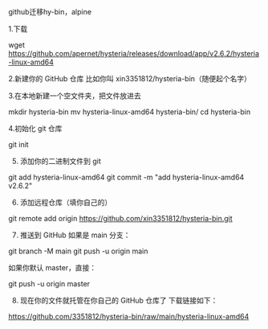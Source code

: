 github迁移hy-bin，alpine

1.下载

wget https://github.com/apernet/hysteria/releases/download/app/v2.6.2/hysteria-linux-amd64


2.新建你的 GitHub 仓库
比如你叫 xin3351812/hysteria-bin（随便起个名字）


3.在本地新建一个空文件夹，把文件放进去

mkdir hysteria-bin
mv hysteria-linux-amd64 hysteria-bin/
cd hysteria-bin


4.初始化 git 仓库

git init


5. 添加你的二进制文件到 git

git add hysteria-linux-amd64
git commit -m "add hysteria-linux-amd64 v2.6.2"


6. 添加远程仓库（填你自己的）

git remote add origin https://github.com/xin3351812/hysteria-bin.git


7. 推送到 GitHub
如果是 main 分支：

git branch -M main
git push -u origin main

如果你默认 master，直接：

git push -u origin master


8. 现在你的文件就托管在你自己的 GitHub 仓库了
下载链接如下：

https://github.com/3351812/hysteria-bin/raw/main/hysteria-linux-amd64
